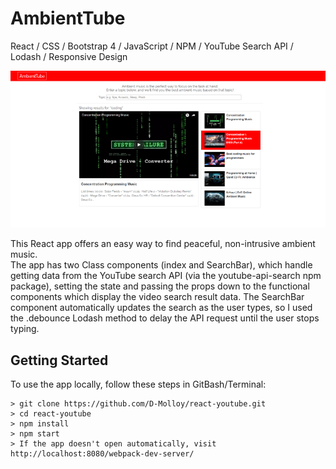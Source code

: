 # AmbientTube
 React / CSS / Bootstrap 4 / JavaScript / NPM / YouTube Search API / Lodash / Responsive Design

![AmbientTube](ambienttube-small.png)

This React app offers an easy way to find peaceful, non-intrusive ambient music.  
The app has two Class components (index and SearchBar), which handle getting data 
from the YouTube search API (via the youtube-api-search npm package), setting the state
and passing the props down to the functional components which display the video search result data. The SearchBar component automatically updates the search as the user types, 
so I used the .debounce Lodash method to delay the API request until the user stops typing.

## Getting Started

To use the app locally, follow these steps in GitBash/Terminal:

```
> git clone https://github.com/D-Molloy/react-youtube.git
> cd react-youtube
> npm install
> npm start
> If the app doesn't open automatically, visit http://localhost:8080/webpack-dev-server/
```
